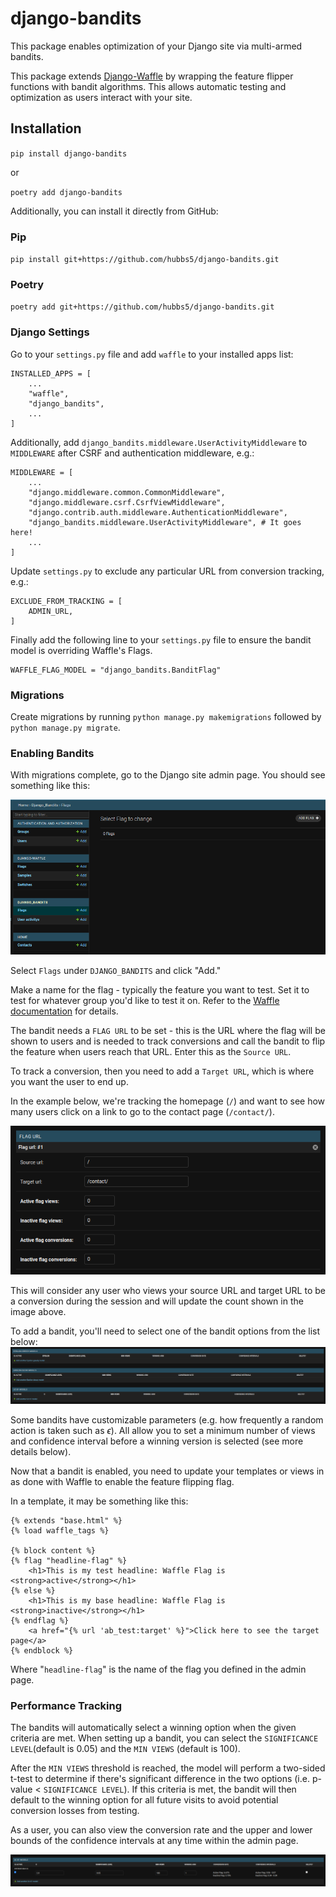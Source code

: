 # django-bandits

This package enables optimization of your Django site via multi-armed bandits.

This package extends [Django-Waffle](https://waffle.readthedocs.io/en/stable/) by wrapping the feature flipper functions with bandit algorithms. This allows automatic testing and optimization as users interact with your site.

## Installation

`pip install django-bandits`

or 

`poetry add django-bandits`

Additionally, you can install it directly from GitHub:

### Pip
`pip install git+https://github.com/hubbs5/django-bandits.git`
### Poetry
`poetry add git+https://github.com/hubbs5/django-bandits.git`

### Django Settings

Go to your `settings.py` file and add `waffle` to your installed apps list:
```
INSTALLED_APPS = [
    ...
    "waffle",
    "django_bandits",
    ...
]
```

Additionally, add `django_bandits.middleware.UserActivityMiddleware` to `MIDDLEWARE` after CSRF and authentication middleware, e.g.:

```
MIDDLEWARE = [
    ...
    "django.middleware.common.CommonMiddleware",
    "django.middleware.csrf.CsrfViewMiddleware",
    "django.contrib.auth.middleware.AuthenticationMiddleware",
    "django_bandits.middleware.UserActivityMiddleware", # It goes here!
    ...
]
```

Update `settings.py` to exclude any particular URL from conversion tracking, e.g.:
```
EXCLUDE_FROM_TRACKING = [
    ADMIN_URL,
]
```

Finally add the following line to your `settings.py` file to ensure the bandit model is overriding Waffle's Flags.
```
WAFFLE_FLAG_MODEL = "django_bandits.BanditFlag"
```

### Migrations

Create migrations by running `python manage.py makemigrations` followed by `python manage.py migrate`.

### Enabling Bandits

With migrations complete, go to the Django site admin page. You should see something like this:

![View of Django admin page](docs/images/django_admin_bandit_1.png)

Select `Flags` under `DJANGO_BANDITS` and click "Add."

Make a name for the flag - typically the feature you want to test. Set it to test for whatever group you'd like to test it on. Refer to the [Waffle documentation](https://waffle.readthedocs.io/en/stable/) for details.

The bandit needs a `FLAG URL` to be set - this is the URL where the flag will be shown to users and is needed to track conversions and call the bandit to flip the feature when users reach that URL. Enter this as the `Source URL`.

To track a conversion, then you need to add a `Target URL`, which is where you want the user to end up.

In the example below, we're tracking the homepage (`/`) and want to see how many users click on a link to go to the contact page (`/contact/`).

![FLAG URL settings determines a successful conversion](docs/images/django_admin_bandit_flag_url.png)

This will consider any user who views your source URL and target URL to be a conversion during the session and will update the count shown in the image above.

To add a bandit, you'll need to select one of the bandit options from the list below:
![Select from Epsilon Greedy, Epsilon Decay, or UCB1 Bandits](docs/images/bandit-selection.png)

Some bandits have customizable parameters (e.g. how frequently a random action is taken such as $\epsilon$). All allow you to set a minimum number of views and confidence interval before a winning version is selected (see more details below).

Now that a bandit is enabled, you need to update your templates or views in as done with Waffle to enable the feature flipping flag.

In a template, it may be something like this:

```
{% extends "base.html" %}
{% load waffle_tags %}

{% block content %}
{% flag "headline-flag" %}
    <h1>This is my test headline: Waffle Flag is <strong>active</strong></h1>
{% else %}
    <h1>This is my base headline: Waffle Flag is <strong>inactive</strong></h1>
{% endflag %}
    <a href="{% url 'ab_test:target' %}">Click here to see the target page</a>
{% endblock %}
```

Where "`headline-flag`" is the name of the flag you defined in the admin page.

### Performance Tracking

The bandits will automatically select a winning option when the given criteria are met. When setting up a bandit, you can select the `SIGNIFICANCE LEVEL`(default is 0.05) and the `MIN VIEWS` (default is 100). 

After the `MIN VIEWS` threshold is reached, the model will perform a two-sided t-test to determine if there's significant difference in the two options (i.e. p-value < `SIGNIFICANCE LEVEL`). If this criteria is met, the bandit will then default to the winning option for all future visits to avoid potential conversion losses from testing.

As a user, you can also view the conversion rate and the upper and lower bounds of the confidence intervals at any time within the admin page.

![A view of the bandit stats](docs/images/bandit-stats.png)
